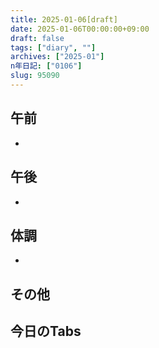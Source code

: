 ```yaml
---
title: 2025-01-06[draft]
date: 2025-01-06T00:00:00+09:00
draft: false
tags: ["diary", ""]
archives: ["2025-01"]
n年日記: ["0106"]
slug: 95090
---
```

## 午前
- 
## 午後
- 
## 体調
- 
## その他
## 今日のTabs